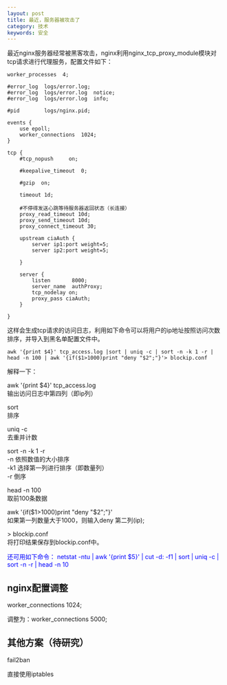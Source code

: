 ```yaml
---
layout: post
title: 最近，服务器被攻击了
category: 技术
keywords: 安全
---
```


最近nginx服务器经常被黑客攻击，nginx利用nginx\_tcp\_proxy\_module模块对tcp请求进行代理服务，配置文件如下：

```
worker_processes  4;

#error_log  logs/error.log;
#error_log  logs/error.log  notice;
#error_log  logs/error.log  info;

#pid        logs/nginx.pid;

events {
	use epoll;
    worker_connections  1024;
}

tcp {
    #tcp_nopush     on;

    #keepalive_timeout  0;

    #gzip  on;

	timeout 1d; 

	#不停得发送心跳等待服务器返回状态（长连接）
    proxy_read_timeout 10d; 
    proxy_send_timeout 10d; 
    proxy_connect_timeout 30; 
	
	upstream ciaAuth {
        server ip1:port weight=5;
        server ip2:port weight=5;
        
    }

	server {
        listen       8000;
        server_name  authProxy;
        tcp_nodelay on;
        proxy_pass ciaAuth;
    }

}
```

这样会生成tcp请求的访问日志，利用如下命令可以将用户的ip地址按照访问次数排序，并导入到黑名单配置文件中。

```
awk '{print $4}' tcp_access.log |sort | uniq -c | sort -n -k 1 -r | head -n 100 | awk '{if($1>1000)print "deny "$2";"}'> blockip.conf
```

解释一下：

awk '{print $4}' tcp_access.log<br>
输出访问日志中第四列（即ip列）

sort<br>
排序

uniq -c<br>
去重并计数

sort -n -k 1 -r<br>
-n	依照数值的大小排序<br>
-k1	选择第一列进行排序（即数量列）<br>
-r	倒序

head -n 100<br>
取前100条数据

awk '{if($1>1000)print "deny "$2";"}'<br>
如果第一列数量大于1000，则输入deny 第二列(ip);

\> blockip.conf<br>
将打印结果保存到blockip.conf中。

<font color="blue">还可用如下命令： netstat -ntu | awk '{print $5}' | cut -d: -f1 | sort | uniq -c | sort -n -r | head -n 10</font>


## nginx配置调整

worker_connections  1024;

调整为：worker_connections  5000;

## 其他方案（待研究）

fail2ban

直接使用iptables